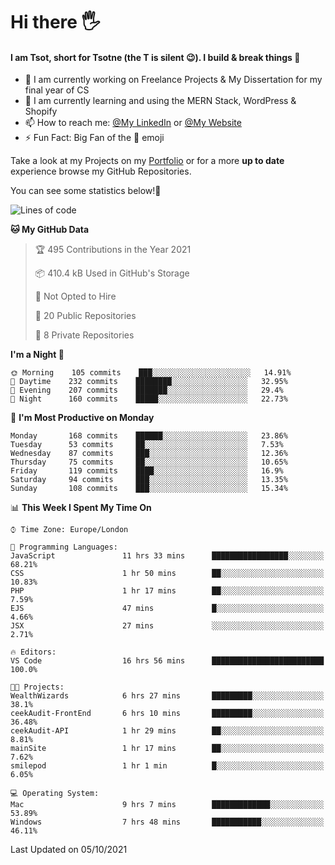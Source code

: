 # Hi there :raised_hand_with_fingers_splayed:
#### I am Tsot, short for Tsotne (the T is silent :wink:). I build & break things :space_invader:
- :telescope: I am currently working on Freelance Projects & My Dissertation for my final year of CS
- :seedling: I am currently learning and using the MERN Stack, WordPress & Shopify
- :mailbox: How to reach me: [@My LinkedIn](https://www.linkedin.com/in/tsotne-gvadzabia/) or [@My Website](https://tsotnegvadzabia.me/contact)
- :zap: Fun Fact: Big Fan of the :space_invader: emoji

Take a look at my Projects on my [Portfolio](https://tsotne.co.uk/) or for a more **up to date** experience browse my GitHub Repositories.

You can see some statistics below!:space_invader:
<!--START_SECTION:waka-->
![Lines of code](https://img.shields.io/badge/From%20Hello%20World%20I%27ve%20Written-3.5%20million%20lines%20of%20code-blue)

**🐱 My GitHub Data** 

> 🏆 495 Contributions in the Year 2021
 > 
> 📦 410.4 kB Used in GitHub's Storage 
 > 
> 🚫 Not Opted to Hire
 > 
> 📜 20 Public Repositories 
 > 
> 🔑 8 Private Repositories  
 > 
**I'm a Night 🦉** 

```text
🌞 Morning    105 commits    ███░░░░░░░░░░░░░░░░░░░░░░   14.91% 
🌆 Daytime    232 commits    ████████░░░░░░░░░░░░░░░░░   32.95% 
🌃 Evening    207 commits    ███████░░░░░░░░░░░░░░░░░░   29.4% 
🌙 Night      160 commits    █████░░░░░░░░░░░░░░░░░░░░   22.73%

```
📅 **I'm Most Productive on Monday** 

```text
Monday       168 commits    ██████░░░░░░░░░░░░░░░░░░░   23.86% 
Tuesday      53 commits     ██░░░░░░░░░░░░░░░░░░░░░░░   7.53% 
Wednesday    87 commits     ███░░░░░░░░░░░░░░░░░░░░░░   12.36% 
Thursday     75 commits     ██░░░░░░░░░░░░░░░░░░░░░░░   10.65% 
Friday       119 commits    ████░░░░░░░░░░░░░░░░░░░░░   16.9% 
Saturday     94 commits     ███░░░░░░░░░░░░░░░░░░░░░░   13.35% 
Sunday       108 commits    ███░░░░░░░░░░░░░░░░░░░░░░   15.34%

```


📊 **This Week I Spent My Time On** 

```text
⌚︎ Time Zone: Europe/London

💬 Programming Languages: 
JavaScript               11 hrs 33 mins      █████████████████░░░░░░░░   68.21% 
CSS                      1 hr 50 mins        ██░░░░░░░░░░░░░░░░░░░░░░░   10.83% 
PHP                      1 hr 17 mins        ██░░░░░░░░░░░░░░░░░░░░░░░   7.59% 
EJS                      47 mins             █░░░░░░░░░░░░░░░░░░░░░░░░   4.66% 
JSX                      27 mins             ░░░░░░░░░░░░░░░░░░░░░░░░░   2.71%

🔥 Editors: 
VS Code                  16 hrs 56 mins      █████████████████████████   100.0%

🐱‍💻 Projects: 
WealthWizards            6 hrs 27 mins       █████████░░░░░░░░░░░░░░░░   38.1% 
ceekAudit-FrontEnd       6 hrs 10 mins       █████████░░░░░░░░░░░░░░░░   36.48% 
ceekAudit-API            1 hr 29 mins        ██░░░░░░░░░░░░░░░░░░░░░░░   8.81% 
mainSite                 1 hr 17 mins        ██░░░░░░░░░░░░░░░░░░░░░░░   7.62% 
smilepod                 1 hr 1 min          █░░░░░░░░░░░░░░░░░░░░░░░░   6.05%

💻 Operating System: 
Mac                      9 hrs 7 mins        █████████████░░░░░░░░░░░░   53.89% 
Windows                  7 hrs 48 mins       ███████████░░░░░░░░░░░░░░   46.11%

```


 Last Updated on 05/10/2021
<!--END_SECTION:waka-->
